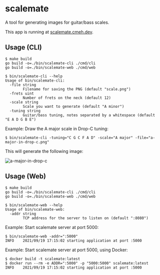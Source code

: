# scalemate

A tool for generating images for guitar/bass scales.

This app is running at [scalemate.cmeh.dev](https://scalemate.cmeh.dev).

## Usage (CLI)

```shell
$ make build
go build -o=./bin/scalemate-cli ./cmd/cli
go build -o=./bin/scalemate-web ./cmd/web

$ bin/scalemate-cli --help
Usage of bin/scalemate-cli:
  -file string
        Filename for saving the PNG (default "scale.png")
  -frets uint
        Number of frets on the neck (default 12)
  -scale string
        Scale you want to generate (default "A minor")
  -tuning string
        Guitar/bass tuning, notes separated by a whitespace (default "E A D G B E")

```

Example: Draw the A major scale in Drop-C tuning:
```shell
$ bin/scalemate-cli -tuning="C G C F A D" -scale="A major" -file="a-major-in-drop-c.png"
```

This will generate the following image:

![a-major-in-drop-c](https://user-images.githubusercontent.com/32984536/133892891-42cbd796-c6a3-4cb2-a08b-df0fa2f40cfc.png)

## Usage (Web)

```shell
$ make build
go build -o=./bin/scalemate-cli ./cmd/cli
go build -o=./bin/scalemate-web ./cmd/web

$ bin/scalemate-web --help
Usage of bin/scalemate-web:
  -addr string
        TCP address for the server to listen on (default ":8080")
```

Example: Start scalemate server at port 5000:
```shell
$ bin/scalemate-web -addr=":5000"
INFO    2021/09/19 17:15:02 starting application at port :5000
```

Example: Start scalemate server at port 5000, using Docker:
```shell
$ docker build -t scalemate:latest
$ docker run --rm -e ADDR=":5000" -p "5000:5000" scalemate:latest
INFO    2021/09/19 17:15:02 starting application at port :5000
```